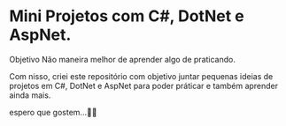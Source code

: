 # Mini Projetos com C#, DotNet e AspNet.

Objetivo
Não maneira melhor de aprender algo de praticando.

Com nisso, criei este repositório com objetivo juntar pequenas ideias de projetos em C#, DotNet e AspNet para poder práticar e também aprender ainda mais.

espero que gostem...👨‍💻
